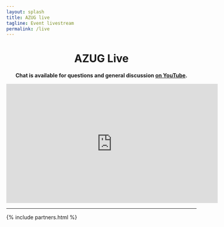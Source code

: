 ```yaml
---
layout: splash
title: AZUG live
tagline: Event livestream
permalink: /live
---
```

<!--
<h1>No livestream is in progress</h1>
<p>There is currently no livestream in progress. If you want to watch the archive of sessions we have recorded, check <a href="/videos">our videos page</a>.</p>
-->
<h1 style="text-align: center;">AZUG Live</h1>

<p style="text-align: center;">
  <b>Chat is available for questions and general discussion <a href="https://wwhttps://www.youtube.com/watch?v=KcY860Kl_y4">on YouTube</a>.</b>
</p>

<iframe width="560" height="315" src="https://www.youtube-nocookie.com/embed/KcY860Kl_y4" frameborder="0" allow="accelerometer; autoplay; encrypted-media; gyroscope; picture-in-picture" allowfullscreen></iframe>

<hr />

<div class="partners-narrow">
	{% include partners.html %}
</div>